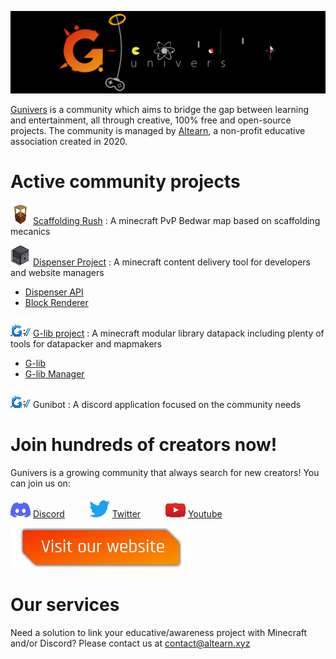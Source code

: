 ![](https://raw.githubusercontent.com/Gunivers/.github/main/profile/img/banner.png)

 [Gunivers](https://raw.githubusercontent.com/Gunivers/.github/main/profile/img/banner.png) is a community which aims to bridge the gap between learning and entertainment, all through creative, 100% free and open-source projects. The community is managed by [Altearn](https://altearn.xyz), a non-profit educative association created in 2020.

# Active community projects

![](https://raw.githubusercontent.com/Gunivers/.github/main/profile/img/Scaff32x.png) [Scaffolding Rush](https://github.com/Gunivers/Scaffolding-Rush) : A minecraft PvP Bedwar map based on scaffolding mecanics

![](https://raw.githubusercontent.com/Gunivers/.github/main/profile/img/Dispenser32x.png) [Dispenser Project](https://github.com/theogiraudet/Dispenser-API) : A minecraft content delivery tool for developers and website managers
  - [Dispenser API](https://github.com/theogiraudet/Dispenser-API)
  - [Block Renderer](https://github.com/theogiraudet/Minecraft-Block-Renderer)

![](https://raw.githubusercontent.com/Gunivers/.github/main/profile/img/Glib32x.png) [G-lib project](https://github.com/Gunivers/Glib) : A minecraft modular library datapack including plenty of tools for datapacker and mapmakers
  - [G-lib](https://github.com/Gunivers/Glib)
  - [G-lib Manager](https://github.com/Gunivers/Glib-Manager)

![](https://raw.githubusercontent.com/Gunivers/.github/main/profile/img/Glib32x.png) Gunibot : A discord application focused on the community needs

# Join hundreds of creators now!
Gunivers is a growing community that always search for new creators! You can join us on:

![](https://raw.githubusercontent.com/Gunivers/.github/main/profile/img/Discord32x.png) [Discord](https://discord.gg/E8qq6tN) ![](https://raw.githubusercontent.com/Gunivers/.github/main/profile/img/Spacer.png) ![](https://raw.githubusercontent.com/Gunivers/.github/main/profile/img/Twitter32x.png) [Twitter](https://twitter.com/Gunivers_) ![](https://raw.githubusercontent.com/Gunivers/.github/main/profile/img/Spacer.png) ![](https://raw.githubusercontent.com/Gunivers/.github/main/profile/img/Youtube32x.png) [Youtube](https://www.youtube.com/c/Gunivers)

[![](https://raw.githubusercontent.com/Gunivers/.github/main/profile/img/Visit.png)](https://gunivers.net)

# Our services

Need a solution to link your educative/awareness project with Minecraft and/or Discord? Please contact us at contact@altearn.xyz
